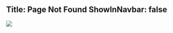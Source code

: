 Title: Page Not Found
ShowInNavbar: false
---
<div class="text-center">
   <img src="/img/404.png" class="fit">
</div>